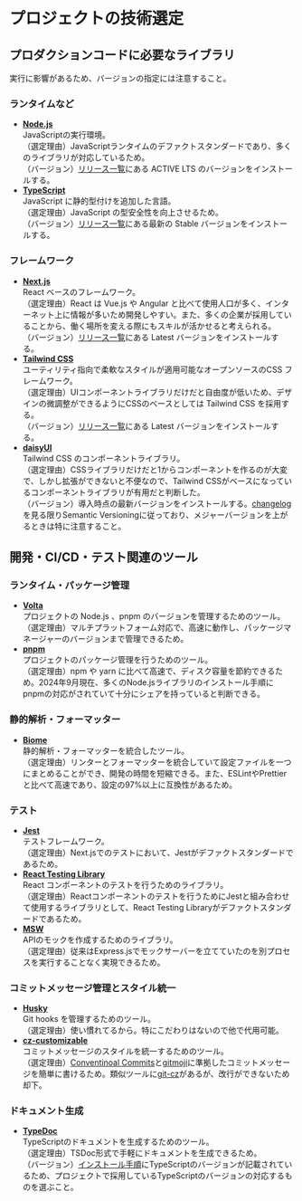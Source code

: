 # プロジェクトの技術選定

## プロダクションコードに必要なライブラリ

実行に影響があるため、バージョンの指定には注意すること。

### ランタイムなど

- **[Node.js](https://nodejs.org/ja/)**  
  JavaScriptの実行環境。  
  （選定理由）JavaScriptランタイムのデファクトスタンダードであり、多くのライブラリが対応しているため。  
  （バージョン）[リリース一覧](https://nodejs.org/en/about/previous-releases/)にある ACTIVE LTS のバージョンをインストールする。  
- **[TypeScript](https://www.typescriptlang.org/)**  
  JavaScript に静的型付けを追加した言語。  
  （選定理由）JavaScript の型安全性を向上させるため。  
  （バージョン）[リリース一覧](https://github.com/microsoft/TypeScript/releases/)にある最新の Stable バージョンをインストールする。  

### フレームワーク

- **[Next.js](https://nextjs.org/)**  
  React ベースのフレームワーク。  
  （選定理由）React は Vue.js や Angular と比べて使用人口が多く、インターネット上に情報が多いため開発しやすい。また、多くの企業が採用していることから、働く場所を変える際にもスキルが活かせると考えられる。  
  （バージョン）[リリース一覧](https://github.com/vercel/next.js/releases/)にある Latest バージョンをインストールする。  
- **[Tailwind CSS](https://tailwindcss.com/)**  
  ユーティリティ指向で柔軟なスタイルが適用可能なオープンソースのCSS フレームワーク。  
  （選定理由）UIコンポーネントライブラリだけだと自由度が低いため、デザインの微調整ができるようにCSSのベースとしては Tailwind CSS を採用する。  
  （バージョン）[リリース一覧](https://github.com/tailwindlabs/tailwindcss/releases/)にある Latest バージョンをインストールする。  
- **[daisyUI](https://daisyui.com/)**  
  Tailwind CSS のコンポーネントライブラリ。  
  （選定理由）CSSライブラリだけだと1からコンポーネントを作るのが大変で、しかし拡張ができないと不便なので、Tailwind CSSがベースになっているコンポーネントライブラリが有用だと判断した。  
  （バージョン）導入時点の最新バージョンをインストールする。[changelog](https://daisyui.com/docs/changelog/)を見る限りSemantic Versioningに従っており、メジャーバージョンを上がるときは特に注意すること。  

## 開発・CI/CD・テスト関連のツール

### ランタイム・パッケージ管理

- **[Volta](https://volta.sh/)**  
  プロジェクトの Node.js 、pnpm のバージョンを管理するためのツール。  
  （選定理由）マルチプラットフォーム対応で、高速に動作し、パッケージマネージャーのバージョンまで管理できるため。  
- **[pnpm](https://pnpm.io/)**  
  プロジェクトのパッケージ管理を行うためのツール。  
  （選定理由）npm や yarn に比べて高速で、ディスク容量を節約できるため。2024年9月現在、多くのNode.jsライブラリのインストール手順にpnpmの対応がされていて十分にシェアを持っていると判断できる。  

### 静的解析・フォーマッター

- **[Biome](https://biomejs.dev/ja/)**  
  静的解析・フォーマッターを統合したツール。  
  （選定理由）リンターとフォーマッターを統合していて設定ファイルを一つにまとめることができ、開発の時間を短縮できる。また、ESLintやPrettierと比べて高速であり、設定の97%以上に互換性があるため。  

### テスト

- **[Jest](https://jestjs.io/ja/)**  
  テストフレームワーク。  
  （選定理由）Next.jsでのテストにおいて、Jestがデファクトスタンダードであるため。  
- **[React Testing Library](https://testing-library.com/)**  
  React コンポーネントのテストを行うためのライブラリ。  
  （選定理由）Reactコンポーネントのテストを行うためにJestと組み合わせて使用するライブラリとして、React Testing Libraryがデファクトスタンダードであるため。  
- **[MSW](https://mswjs.io/)**  
  APIのモックを作成するためのライブラリ。  
  （選定理由）従来はExpress.jsでモックサーバーを立てていたのを別プロセスを実行することなく実現できるため。  

### コミットメッセージ管理とスタイル統一

- **[Husky](https://typicode.github.io/husky/)**  
  Git hooks を管理するためのツール。  
  （選定理由）使い慣れてるから。特にこだわりはないので他で代用可能。  
- **[cz-customizable](https://github.com/leoforfree/cz-customizable/)**  
  コミットメッセージのスタイルを統一するためのツール。  
  （選定理由）[Conventinoal Commits](https://www.conventionalcommits.org/ja/v1.0.0/)と[gitmoji](https://gitmoji.dev/)に準拠したコミットメッセージを簡単に書けるため。類似ツールに[git-cz](https://github.com/streamich/git-cz)があるが、改行ができないため却下。  

### ドキュメント生成

- **[TypeDoc](https://typedoc.org/)**  
  TypeScriptのドキュメントを生成するためのツール。  
  （選定理由）TSDoc形式で手軽にドキュメントを生成できるため。  
  （バージョン）[インストール手順](https://typedoc.org/guides/installation/)にTypeScriptのバージョンが記載されているため、プロジェクトで採用しているTypeScriptのバージョンの対応するものを選ぶこと。  
